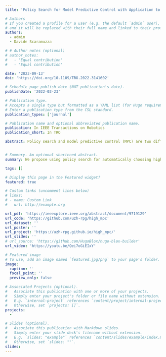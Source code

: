 ```yaml
---
title: 'Policy Search for Model Predictive Control with Application to Agile Drone Flight'

# Authors
# If you created a profile for a user (e.g. the default `admin` user), write the username (folder name) here
# and it will be replaced with their full name and linked to their profile.
authors:
  - admin
  - Davide Scaramuzza

# # Author notes (optional)
# author_notes:
#   - 'Equal contribution'
#   - 'Equal contribution'

date: '2023-09-13'
doi: 'https://doi.org/10.1109/TRO.2022.3141602'

# Schedule page publish date (NOT publication's date).
publishDate: '2022-02-23'

# Publication type.
# Accepts a single type but formatted as a YAML list (for Hugo requirements).
# Enter a publication type from the CSL standard.
publication_types: ['journal']

# Publication name and optional abbreviated publication name.
publication: In IEEE Transactions on Robotics
publication_short: In TRO

abstract: Policy search and model predictive control (MPC) are two different paradigms for robot control---policy search has the strength of automatically learning complex policies using experienced data, and MPC can offer optimal control performance using models and trajectory optimization. An open research question is how to leverage and combine the advantages of both approaches. In this article, we provide an answer by using policy search for automatically choosing high-level decision variables for MPC, which leads to a novel policy-search-for-model-predictive-control framework. Specifically, we formulate the MPC as a parameterized controller, where the hard-to-optimize decision variables are represented as high-level policies. Such a formulation allows optimizing policies in a self-supervised fashion. We validate this framework by focusing on a challenging problem in agile drone flight---flying a quadrotor through fast-moving gates. Experiments show that our controller achieves robust and real-time control performance in both simulation and the real world. The proposed framework offers a new perspective for merging learning and control.


# Summary. An optional shortened abstract.
summary: We propose using policy search for automatically choosing high-level decision variables for MPC, which leads to a novel policy-search-for-model-predictive-control framework.

tags: []

# Display this page in the Featured widget?
featured: true

# Custom links (uncomment lines below)
# links:
# - name: Custom Link
#   url: http://example.org

url_pdf: 'https://ieeexplore.ieee.org/abstract/document/9719129'
url_code: 'https://github.com/uzh-rpg/high_mpc'
url_dataset: ''
url_poster: ''
url_project: 'https://uzh-rpg.github.io/high_mpc/'
url_slides: ''
# url_source: 'https://github.com/HugoBlox/hugo-blox-builder'
url_video: 'https://youtu.be/Qei7oGiEIxY'

# Featured image
# To use, add an image named `featured.jpg/png` to your page's folder.
image:
  caption: ''
  focal_point: ''
  preview_only: false

# Associated Projects (optional).
#   Associate this publication with one or more of your projects.
#   Simply enter your project's folder or file name without extension.
#   E.g. `internal-project` references `content/project/internal-project/index.md`.
#   Otherwise, set `projects: []`.
projects:
  - 

# Slides (optional).
#   Associate this publication with Markdown slides.
#   Simply enter your slide deck's filename without extension.
#   E.g. `slides: "example"` references `content/slides/example/index.md`.
#   Otherwise, set `slides: ""`.
slides: 
---
```

<!-- 
{{% callout note %}}
Click the _Cite_ button above to demo the feature to enable visitors to import publication metadata into their reference management software.
{{% /callout %}}

{{% callout note %}}
Create your slides in Markdown - click the _Slides_ button to check out the example.
{{% /callout %}}

Add the publication's **full text** or **supplementary notes** here. You can use rich formatting such as including [code, math, and images](https://docs.hugoblox.com/content/writing-markdown-latex/). -->
